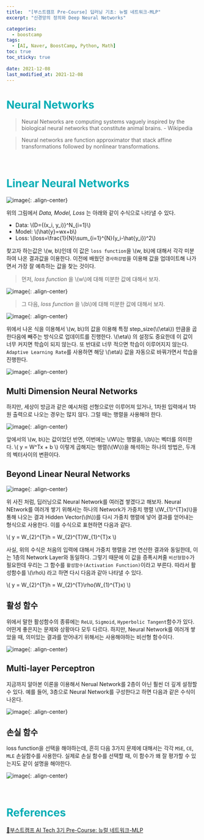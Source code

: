 ```yaml
---
title:  "[부스트캠프 Pre-Course] 딥러닝 기초: 뉴럴 네트워크-MLP"
excerpt: "신경망의 정의와 Deep Neural Networks"

categories:
  - boostcamp
tags:
  - [AI, Naver, BoostCamp, Python, Math]
toc: true
toc_sticky: true
 
date: 2021-12-08
last_modified_at: 2021-12-08
---
```


# <span style = "color: #00adb5">Neural Networks</span>
> Neural Networks are computing systems vaguely inspired by the biological neural networks that constitute animal brains. - Wikipedia

> Neural networks are function approximator that stack affine transformations followed by nonlinear transformations.

<br>

# <span style = "color: #00adb5">Linear Neural Networks</span>

![image](https://user-images.githubusercontent.com/91870042/145202345-9b5040d0-4de3-4961-a515-0b98fb06f0ed.png){: .align-center}

위의 그림에서 *Data, Model, Loss* 는 아래와 같이 수식으로 나타낼 수 있다.
- Data: \\(D=\{(x_i, y_i)\}^N_{i=1}\\)
- Model: \\(\hat{y}=wx+b\\)
- Loss: \\(loss=\frac{1}{N}\sum_{i=1}^{N}(y_i-\hat{y_i})^2\\)

찾고자 하는값은 \\(w, b\\)인데 이 값은  `loss function`을 \\(w, b\\)에 대해서 각각 미분하여 나온 결과값을 이용한다. 이전에 배웠던 `경사하강법`을 이용해 값을 업데이트해 나가면서 가장 잘 예측하는 값을 찾는 것이다.

> 먼저, *loss function* 을 \\(w\\)에 대해 미분한 값에 대해서 보자.

![image](https://user-images.githubusercontent.com/91870042/145204518-a68f89fc-6936-48b4-876c-05d46f137480.png){: .align-center}

> 그 다음, *loss function* 을 \\(b\\)에 대해 미분한 값에 대해서 보자.

![image](https://user-images.githubusercontent.com/91870042/145204699-7d415d83-1450-44bc-8d57-9f461d1fa0fe.png){: .align-center}

위에서 나온 식을 이용해서 \\(w, b\\)의 값을 이용해 특정 step_size(\\(\eta\\)) 만큼을 곱한다음에 빼주는 방식으로 업데이트를 진행한다. \\(\eta\\) 의 설정도 중요한데 이 값이 너무 커지면 학습이 되지 않는다. 또 반대로 너무 적으면 학습이 이루어지지 않는다. `Adaptive Learning Rate`를 사용하면 해당 \\(\eta\\) 값을 자동으로 바꿔가면서 학습을 진행한다.

![image](https://user-images.githubusercontent.com/91870042/145204833-cd80435d-a72d-4be7-9844-12424d172165.png){: .align-center}

## Multi Dimension Neural Networks

하지만, 세상이 방금과 같은 예시처럼 선형으로만 이루어져 있거나, 1차원 입력에서 1차원 출력으로 나오는 경우는 많지 않다. 그럴 때는 행렬을 사용해야 한다.

![image](https://user-images.githubusercontent.com/91870042/145207505-0478b9ca-a1d5-49f8-98b9-f6b87d537219.png){: .align-center}

앞에서의 \\(w, b\\)는 값이었던 반면, 이번에는 \\(W\\)는 행렬을, \\(b\\)는 벡터를 의미한다.
\\(
    y = W^Tx + b
\\)
이렇게 곱해지는 행렬(\\(W\\))을 해석하는 하나의 방법은, 두개의 벡터사이의 변환이다.

## Beyond Linear Neural Networks

![image](https://user-images.githubusercontent.com/91870042/145208883-2f6ecfa6-6e05-46e1-8948-73eb26548c90.png){: .align-center}

위 사진 처럼, 딥러닝으로 Neural Network를 여러겹 쌓겠다고 해보자. Neural NEtwork를 여러개 쌓기 위해서는 하나의 Network가 가중치 행렬 \\(W_{1}^{T}x)\\)을 통해 나오는 결과 Hidden Vector(\\(h\\))를 다시 가중치 행렬에 넣어 결과를 얻어내는 형식으로 사용한다. 이를 수식으로 표현하면 다음과 같다.

\\(
    y = W_{2}^{T}h = W_{2}^{T}W_{1}^{T}x
\\)

사실, 위의 수식은 처음의 입력에 대해서 가중치 행렬을 2번 연산한 결과와 동일한데, 이는 1층의 Network Layer와 동일하다. 그렇기 때문에 이 값을 증폭시켜줄 `비선형함수`가 필요한데 우리는 그 함수를 `활성함수(Activation Function)`이라고 부른다. 따라서 활성함수를 \\(\rho\\) 라고 하면 다시 다음과 같아 나타낼 수 있다.

\\(
    y = W_{2}^{T}h = W_{2}^{T}\rho(W_{1}^{T}x)
\\)

## 활성 함수
위에서 말한 활성함수의 종류에는 `ReLU`, `Sigmoid`, `Hyperbolic Tangent`함수가 있다. 어떤게 좋은지는 문제와 상황마다 모두 다르다. 하지만, Neural Network를 여러개 쌓았을 때, 의미있는 결과를 얻어내기 위해서는 사용해야하는 비선형 함수이다.

![image](https://user-images.githubusercontent.com/91870042/145209921-f2d2a57f-1ece-4b2f-b793-3b2f057be4cf.png){: .align-center}

## Multi-layer Perceptron
지금까지 알아본 이론을 이용해서 Nerual Network를 2층이 아닌 훨씬 더 깊게 설정할 수 있다. 예를 들어, 3층으로 Neural Network를 구성한다고 하면 다음과 같은 수식이 나온다.

![image](https://user-images.githubusercontent.com/91870042/145210135-0df9dd58-6721-4c62-a9b9-cba0c29a3c6c.png){: .align-center}

## 손실 함수
loss function을 선택을 해야하는데, 흔히 다음 3가지 문제에 대해서는 각각 `MSE`, `CE`, `MLE` 손실함수를 사용한다. 실제로 손실 함수를 선택할 때, 이 함수가 왜 잘 평가할 수 있는지도 같이 설명을 해야한다.

![image](https://user-images.githubusercontent.com/91870042/145210298-3ae02cf8-6994-4d4f-a9d3-61972a9b1a3c.png){: .align-center}

<br>

# <span style = "color: #00adb5">References</span>
[📘부스트캠프 AI Tech 3기 Pre-Course: 뉴럴 네트워크-MLP](https://www.boostcourse.org/onlyboostcampaitech3/lecture/1203306/?isDesc=false)